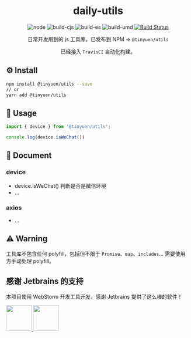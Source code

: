 <h1 align="center">daily-utils</h1>

<div align="center">

![node](https://img.shields.io/badge/node-%3E%3D8.0.0-yellowgreen)
![build-cjs](https://img.shields.io/badge/build-cjs-orange)
![build-es](https://img.shields.io/badge/build-es-green)
![build-umd](https://img.shields.io/badge/build-umd-red)
[![Build Status](https://travis-ci.com/Tinyuen/daily-utils.svg?branch=main)](https://travis-ci.com/Tinyuen/daily-utils)

日常开发用到的 js 工具库，已发布到 NPM => `@tinyuen/utils`

已经接入 `TravisCI` 自动化构建。

</div>

## ⚙ Install

```bash
npm install @tinyuen/utils --save
// or
yarn add @tinyuen/utils
```

## 🚀 Usage
```javascript
import { device } from '@tinyuen/utils';

console.log(device.isWeChat())
```

## 🥤 Document

### device
- device.isWeChat()  判断是否是微信环境
- ...

### axios
- ...

## ⚠️ Warning

工具库不包含任何 polyfill，包括但不限于 `Promise`、`map`、`includes`... 需要使用方手动处理 polyfill。

## 感谢 Jetbrains 的支持
本项目使用 WebStorm 开发工具开发，感谢 Jetbrains 提供了这么棒的软件！

<a href="https://www.jetbrains.com/">
<img style="display: inline;" width="70" height="70" src="https://cdn.mariwellness.cn/webstorm-only/jet-brains.png">
<img style="display: inline;" height="70" src="https://cdn.mariwellness.cn/webstorm-only/logo-webstorm.png">
</a>



